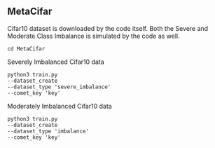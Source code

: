 ## MetaCifar

Cifar10 dataset is downloaded by the code itself.
Both the Severe and Moderate Class Imbalance is simulated by the code as well.

```
cd MetaCifar
```

Severely Imbalanced Cifar10 data
```
python3 train.py 
--dataset_create 
--dataset_type 'severe_imbalance' 
--comet_key 'key' 
```

Moderately Imbalanced Cifar10 data
```
python3 train.py 
--dataset_create 
--dataset_type 'imbalance' 
--comet_key 'key'
```
